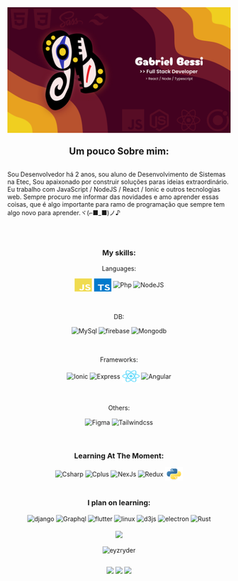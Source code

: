 <div style="display:flex; flex-direction: column; align-items: center">
<a href="https://bessiportfolio.vercel.app">
<img src="img/Banner.png" min-width="400px" width="100%" align="center" alt="GB"/>
</a>
 <h2> Um pouco Sobre mim: </h2>
<p>
Sou Desenvolvedor há 2 anos, sou aluno de Desenvolvimento de Sistemas na Etec, Sou apaixonado por construir soluções paras ideias extraordinário. Eu trabalho com JavaScript / NodeJS / React / Ionic e outros tecnologias web. Sempre procuro me informar das novidades e amo aprender essas coisas, que é algo importante para ramo de programação que sempre tem algo novo para aprender.ヾ(⌐■_■)ノ♪
</p>
</div>
 
<br/>

 <div align="center" style="display: inline_block" ><br>
<h3> My skills:</h3>
   <div align="center" style="display: inline_block" >
  <p>Languages: </p>
  <img align="center" alt="Js" height="30" width="40" src="https://raw.githubusercontent.com/devicons/devicon/master/icons/javascript/javascript-plain.svg">
   <img align="center" alt="Ts" height="30" width="40" src="https://raw.githubusercontent.com/devicons/devicon/master/icons/typescript/typescript-plain.svg">
  <img align="center" alt="Php" height="30" width="40" src="https://cdn.jsdelivr.net/gh/devicons/devicon/icons/php/php-original.svg" />
  <img align="center" alt="NodeJS" height="30" width="40" src="https://cdn.jsdelivr.net/gh/devicons/devicon/icons/nodejs/nodejs-original.svg" />
   </div>
  <br>
  <br>
   <div align="center" style="display: inline_block" >
  <p>DB: </p>
  <img align="center" alt="MySql" height="30" width="40" src="https://cdn.jsdelivr.net/gh/devicons/devicon/icons/mysql/mysql-original-wordmark.svg" />
 <img align="center" alt="firebase" height="30" width="40" src="https://cdn.jsdelivr.net/gh/devicons/devicon/icons/firebase/firebase-plain-wordmark.svg" />
   <img align="center" alt="Mongodb" height="30" width="40" src="https://cdn.jsdelivr.net/gh/devicons/devicon/icons/mongodb/mongodb-plain-wordmark.svg" />
   </div>
  <br>
  <br>
   <div align="center" style="display: inline_block" >
  <p>Frameworks: </p>
  <img align="center" alt="Ionic" height="30" width="40" src="https://cdn.jsdelivr.net/gh/devicons/devicon/icons/ionic/ionic-original.svg" />
  <img align="center" alt="Express" height="30" width="40" src="https://cdn.jsdelivr.net/gh/devicons/devicon/icons/express/express-original.svg" />
  <img align="center" alt="React" height="30" width="40" src="https://raw.githubusercontent.com/devicons/devicon/master/icons/react/react-original.svg"/>
  <img align="center" alt="Angular" height="30" width="40" src="https://cdn.jsdelivr.net/gh/devicons/devicon/icons/angularjs/angularjs-plain.svg" />
   </div>
  <br>
  <br>
   <div align="center" style="display: inline_block" >
  <p>Others: </p>
  <img align="center" alt="Figma" height="30" width="40" src="https://cdn.jsdelivr.net/gh/devicons/devicon/icons/figma/figma-original.svg" />
  <img align="center" alt="Tailwindcss" height="30" width="40" src="https://cdn.jsdelivr.net/gh/devicons/devicon/icons/tailwindcss/tailwindcss-plain.svg" />
   </div>
  <br>


</div>


<div align="center" style="display: inline_block;"><br>
<h3> Learning At The Moment:</h3>
  <img align="center" alt="Csharp" height="30" width="40" src="https://cdn.jsdelivr.net/gh/devicons/devicon/icons/csharp/csharp-plain.svg" />
  <img align="center" alt="Cplus" height="30" width="40"  src="https://cdn.jsdelivr.net/gh/devicons/devicon/icons/cplusplus/cplusplus-plain.svg" />
  <img align="center" alt="NexJs" height="30" width="40"  src="https://cdn.jsdelivr.net/gh/devicons/devicon/icons/nextjs/nextjs-original.svg" />
  <img  align="center" alt="Redux" height="30" width="40" src="https://cdn.jsdelivr.net/gh/devicons/devicon/icons/redux/redux-original.svg" />
  <img align="center" alt="Python" height="30" width="40" src="https://raw.githubusercontent.com/devicons/devicon/master/icons/python/python-original.svg"/>
</div>


 <div align="center" style="display: inline_block"><br>
<h3> I plan on learning:</h3>
 <img align="center" alt="django" height="30" width="40"  src="https://cdn.jsdelivr.net/gh/devicons/devicon/icons/django/django-plain.svg" />
 <img align="center" alt="Graphql" height="30" width="40" src="https://cdn.jsdelivr.net/gh/devicons/devicon/icons/graphql/graphql-plain.svg" />
 <img align="center" alt="flutter" height="30" width="40" src="https://cdn.jsdelivr.net/gh/devicons/devicon/icons/flutter/flutter-original.svg" />
 <img align="center" alt="linux" height="30" width="40" src="https://cdn.jsdelivr.net/gh/devicons/devicon/icons/linux/linux-original.svg" />
 <img align="center" alt="d3js" height="30" width="40" src="https://cdn.jsdelivr.net/gh/devicons/devicon/icons/d3js/d3js-original.svg" />
 <img align="center" alt="electron" height="30" width="40" src="https://cdn.jsdelivr.net/gh/devicons/devicon/icons/electron/electron-original.svg" /> 
 <img align="center" alt="Rust" height="30" width="40" src="https://cdn.jsdelivr.net/gh/devicons/devicon/icons/rust/rust-plain.svg" />

</div>
<br>

<div align="center">
  <img align="center" stye="display:block;" height="180em" src="https://github-readme-stats.vercel.app/api/top-langs/?username=EyzRyder&layout=compact&langs_count=7&theme=radical"/>
</div>
<br>
<div align="center">
  <img align="center" stye="display:block;" src="https://github-readme-streak-stats.herokuapp.com/?user=eyzryder&theme=radical" alt="eyzryder" />
</div> 

 ##
 
  <div align="center"> 
  <a href="https://www.instagram.com/eyz_ryder/" target="_blank"><img src="https://img.shields.io/badge/-Instagram-%23E4405F?style=for-the-badge&logo=instagram&logoColor=white" target="_blank"></a>
  <a href = "mailto:gabriel.bessi.gb@gmail.com"><img src="https://img.shields.io/badge/-Gmail-%23333?style=for-the-badge&logo=gmail&logoColor=white" target="_blank"></a>
  <a href="https://www.linkedin.com/in/gabriel-bessi-5b0160230/" target="_blank"><img src="https://img.shields.io/badge/-LinkedIn-%230077B5?style=for-the-badge&logo=linkedin&logoColor=white" target="_blank"></a> 
   
<!--  ![Snake animation](https://github.com/EyzRyder/EyzRyder/blob/output/github-contribution-grid-snake.svg) -->
   
</div>

